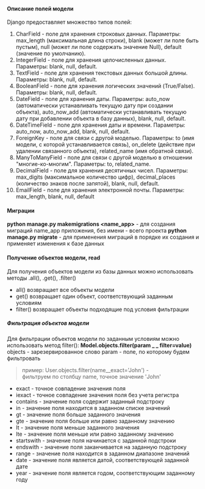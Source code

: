 #### Описание полей модели
Django предоставляет множество типов полей:
1. CharField - поле для хранения строковых данных. Параметры:
max_length (максимальная длина строки), blank (может ли поле быть пустым), null (может ли поле содержать значение Null), 
default (значение по умолчанию).
2. IntegerField - поле для хранения целочисленных данных. Параметры: blank, null, default.
3. TextField - поле для хранения текстовых данных большой длины. Параметры: blank, null, default.
4. BooleanField - поле для хранения логических значений (True/False). Параметры: blank, null, default.
5. DateField - поле для хранения даты. Параметры: auto_now (автоматически устанавливать текущую дату при создании объекта),
auto_now_add (автоматически устанавливать текущую дату при добавлении объекта в базу данных), blank, null, default.
6. DateTimeField - поле для хранения даты и времени. Параметры: auto_now, auto_now_add, blank, null, default.
7. ForeignKey - поле для связи с другой моделью. Параметры: to (имя модели, с которой устанавливается связь),
on_delete (действие при удалении связанного объекта), related_name (имя обратной связи).
8. ManyToManyField - поле для связи с другой моделью в отношении "многие-ко-многим". Параметры: to, related_name.
9. DecimalField - поле для хранения десятичных чисел. Параметры: max_digits (максимальное количество цифр), 
decimal_places (количество знаков после запятой), blank, null, default.
10. EmailField - поле для хранения электронной почты. Параметры: max_length, blank, null, default

#### Миграции

__python manage.py makemigrations <name_app>__ - для создания миграций name_app приложения, без имени - всего проекта
__python manage.py migrate__ - для применения миграций в порядке их создания и применяет изменения к базе данных


#### Получение объектов модели, read
Для получения объектов модели из базы данных можно использовать методы .all(), .get(), .filter()
* all() возвращает все объекты модели
* get() возвращает один объект, соответствующий заданным условиям
* filter() возвращает объекты подходящие под условия фильтрации

##### Фильтрация объектов модели
Для фильтрации объектов модели по заданным условиям можно использовать
метод filter(): __Model.objects.filter(param _ _ filter=value)__
objects - зарезервированное слово
param - поле, по которому будем фильтровать
> пример: User.objects.filter(name__exact='John') - \
> фильтруем по столбцу name, точное значение 'John'
* exact - точное совпадение значения поля
* iexact - точное совпадение значения поля без учета регистра
* contains - значение поля содержит заданный подстроку
* in - значение поля находится в заданном списке значений
* gt - значение поля больше заданного значения
* gte - значение поля больше или равно заданному значению
* lt - значение поля меньше заданного значения
* lte - значение поля меньше или равно заданному значению
* startswith - значение поля начинается с заданной подстроки
* endswith - значение поля заканчивается на заданную подстроку
* range - значение поля находится в заданном диапазоне значений
* date - значение поля является датой, соответствующей заданной дате
* year - значение поля является годом, соответствующим заданному году